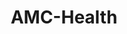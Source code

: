 ---
title: "AMC-Health"
image: "img/solutions/fluent/AMC-Health.jpg"
type: "clients-fluent"
weight: 7
---